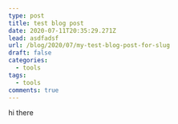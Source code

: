 ```yaml
---
type: post
title: test blog post
date: 2020-07-11T20:35:29.271Z
lead: asdfadsf
url: /blog/2020/07/my-test-blog-post-for-slug
draft: false
categories:
  - tools
tags:
  - tools
comments: true
---
```

hi there
